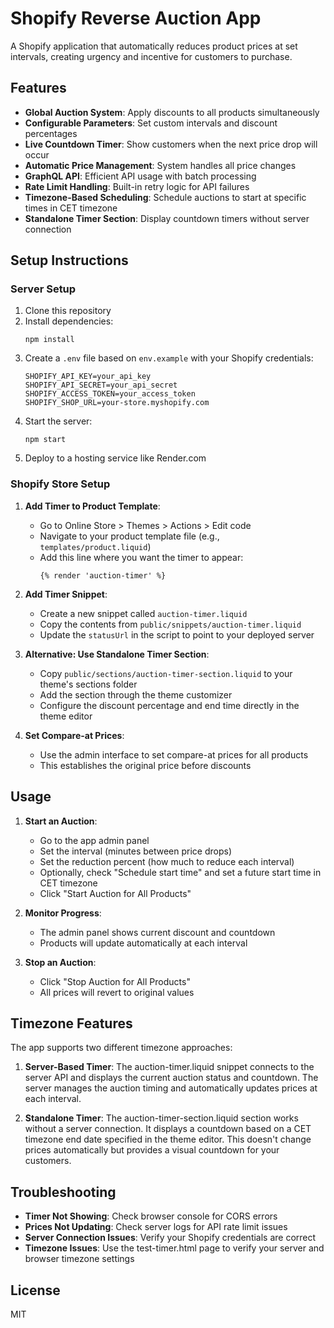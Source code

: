 # Shopify Reverse Auction App

A Shopify application that automatically reduces product prices at set intervals, creating urgency and incentive for customers to purchase.

## Features

- **Global Auction System**: Apply discounts to all products simultaneously
- **Configurable Parameters**: Set custom intervals and discount percentages
- **Live Countdown Timer**: Show customers when the next price drop will occur
- **Automatic Price Management**: System handles all price changes
- **GraphQL API**: Efficient API usage with batch processing
- **Rate Limit Handling**: Built-in retry logic for API failures
- **Timezone-Based Scheduling**: Schedule auctions to start at specific times in CET timezone
- **Standalone Timer Section**: Display countdown timers without server connection

## Setup Instructions

### Server Setup

1. Clone this repository
2. Install dependencies:
   ```
   npm install
   ```
3. Create a `.env` file based on `env.example` with your Shopify credentials:
   ```
   SHOPIFY_API_KEY=your_api_key
   SHOPIFY_API_SECRET=your_api_secret
   SHOPIFY_ACCESS_TOKEN=your_access_token
   SHOPIFY_SHOP_URL=your-store.myshopify.com
   ```
4. Start the server:
   ```
   npm start
   ```
5. Deploy to a hosting service like Render.com

### Shopify Store Setup

1. **Add Timer to Product Template**:
   - Go to Online Store > Themes > Actions > Edit code
   - Navigate to your product template file (e.g., `templates/product.liquid`)
   - Add this line where you want the timer to appear:
     ```liquid
     {% render 'auction-timer' %}
     ```

2. **Add Timer Snippet**:
   - Create a new snippet called `auction-timer.liquid`
   - Copy the contents from `public/snippets/auction-timer.liquid`
   - Update the `statusUrl` in the script to point to your deployed server
   
3. **Alternative: Use Standalone Timer Section**:
   - Copy `public/sections/auction-timer-section.liquid` to your theme's sections folder
   - Add the section through the theme customizer
   - Configure the discount percentage and end time directly in the theme editor
   
4. **Set Compare-at Prices**:
   - Use the admin interface to set compare-at prices for all products
   - This establishes the original price before discounts

## Usage

1. **Start an Auction**:
   - Go to the app admin panel
   - Set the interval (minutes between price drops)
   - Set the reduction percent (how much to reduce each interval)
   - Optionally, check "Schedule start time" and set a future start time in CET timezone
   - Click "Start Auction for All Products"

2. **Monitor Progress**:
   - The admin panel shows current discount and countdown
   - Products will update automatically at each interval

3. **Stop an Auction**:
   - Click "Stop Auction for All Products" 
   - All prices will revert to original values

## Timezone Features

The app supports two different timezone approaches:

1. **Server-Based Timer**: The auction-timer.liquid snippet connects to the server API and displays the current auction status and countdown. The server manages the auction timing and automatically updates prices at each interval.

2. **Standalone Timer**: The auction-timer-section.liquid section works without a server connection. It displays a countdown based on a CET timezone end date specified in the theme editor. This doesn't change prices automatically but provides a visual countdown for your customers.

## Troubleshooting

- **Timer Not Showing**: Check browser console for CORS errors
- **Prices Not Updating**: Check server logs for API rate limit issues
- **Server Connection Issues**: Verify your Shopify credentials are correct
- **Timezone Issues**: Use the test-timer.html page to verify your server and browser timezone settings

## License

MIT 